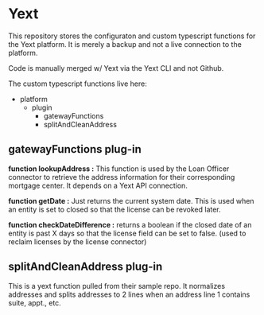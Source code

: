 # Yext

This repository stores the configuraton and custom typescript functions for the Yext platform. It is merely a backup and not a live connection to the platform.

Code is manually merged w/ Yext via the Yext CLI and not Github.

The custom typescript functions live here:
- platform
  - plugin
    - gatewayFunctions
    - splitAndCleanAddress


## gatewayFunctions plug-in

**function lookupAddress :** This function is used by the Loan Officer connector to retrieve the address information for their corresponding mortgage center. It depends on a Yext API connection.

**function getDate :** Just returns the current system date. This is used when an entity is set to closed so that the license can be revoked later.

**function checkDateDifference :** returns a boolean if the closed date of an entity is past X days so that the license field can be set to false. (used to reclaim licenses by the license connector)

## splitAndCleanAddress plug-in

This is a yext function pulled from their sample repo. It normalizes addresses and splits addresses to 2 lines when an address line 1 contains suite, appt., etc.
